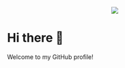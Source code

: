 <p align="center">
  <img src="https://capsule-render.vercel.app/api?type=Waving&color=gradient&height=200&section=header&text=Hello%20World!&fontSize=80&fontColor=ffffff" />
</p>

# Hi there 👋

Welcome to my GitHub profile!
